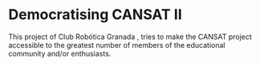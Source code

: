 # Democratising CANSAT II
This project of Club Robótica Granada , tries to make the CANSAT project accessible to the greatest number of members of the educational community and/or enthusiasts.
